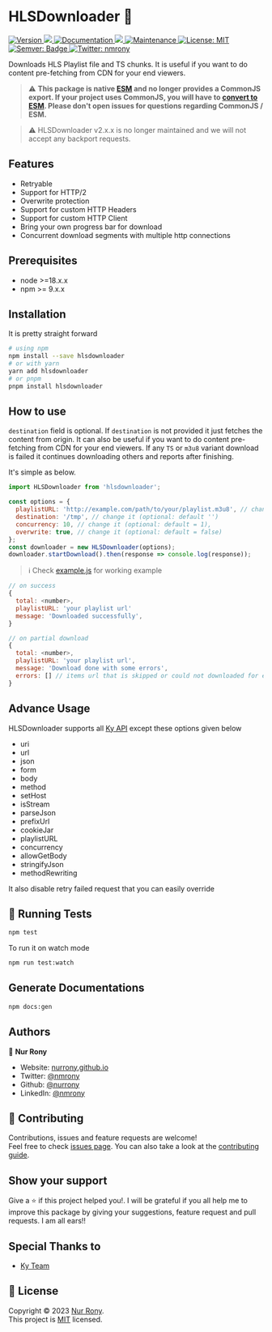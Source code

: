 <h1 align="left">HLSDownloader 👋</h1>
<p>
  <a href="https://www.npmjs.com/package/hlsdownloader" target="_blank">
    <img alt="Version" src="https://img.shields.io/npm/v/hlsdownloader.svg">
  </a>
  <a href="https://www.npmjs.com/package/hlsdownloader" target="_blank">
    <img src="https://img.shields.io/badge/node-%3E%3D18-blue.svg" />
  </a>
  <a href="https://nurrony.github.io/hlsdownloader" target="_blank">
    <img alt="Documentation" src="https://img.shields.io/badge/documentation-yes-brightgreen.svg" />
  </a>
  <a href="https://codecov.io/gh/nurrony/hlsdownloader" > 
    <img src="https://codecov.io/gh/nurrony/hlsdownloader/graph/badge.svg?token=er50RqLH6T"/> 
  </a>
  <a href="https://github.com/nurrony/hlsdownloader/graphs/commit-activity" target="_blank">
    <img alt="Maintenance" src="https://img.shields.io/badge/Maintained%3F-yes-green.svg" />
  </a>
  <a href="https://github.com/nurrony/hlsdownloader/blob/master/LICENSE" target="_blank">
    <img alt="License: MIT" src="https://img.shields.io/github/license/nurrony/hlsdownloader" />
  </a>
  <a href="https://img.shields.io/badge/%20%20%F0%9F%93%A6%F0%9F%9A%80-semantic--release-e10079" target="_blank">
    <img alt="Semver: Badge" src="https://img.shields.io/badge/%20%20%F0%9F%93%A6%F0%9F%9A%80-semantic--release-e10079" />
  </a>
  <a href="https://twitter.com/nmrony" target="_blank">
    <img alt="Twitter: nmrony" src="https://img.shields.io/twitter/follow/nmrony.svg?style=social" />
  </a>

</p>

Downloads HLS Playlist file and TS chunks. It is useful if you want to do content pre-fetching from CDN for your end viewers.

> ⚠️
> <strong>This package is native [ESM](https://developer.mozilla.org/en-US/docs/Web/JavaScript/Guide/Modules) and no longer provides a CommonJS export. If your project uses CommonJS, you will have to [convert to ESM](https://gist.github.com/sindresorhus/a39789f98801d908bbc7ff3ecc99d99c). Please don't open issues for questions regarding CommonJS / ESM.</strong>

> ⚠️ HLSDownloader v2.x.x is no longer maintained and we will not accept any backport requests.

## Features

- Retryable
- Support for HTTP/2
- Overwrite protection
- Support for custom HTTP Headers
- Support for custom HTTP Client
- Bring your own progress bar for download
- Concurrent download segments with multiple http connections

## Prerequisites

- node >=18.x.x
- npm >= 9.x.x

## Installation

It is pretty straight forward

```sh
# using npm
npm install --save hlsdownloader
# or with yarn
yarn add hlsdownloader
# or pnpm
pnpm install hlsdownloader
```

## How to use

`destination` field is optional. If `destination` is not provided it just fetches the content from origin.
It can also be useful if you want to do content pre-fetching from CDN for your end viewers. If any `TS` or `m3u8`
variant download is failed it continues downloading others and reports after finishing.

It's simple as below.

```js
import HLSDownloader from 'hlsdownloader';

const options = {
  playlistURL: 'http://example.com/path/to/your/playlist.m3u8', // change it
  destination: '/tmp', // change it (optional: default '')
  concurrency: 10, // change it (optional: default = 1),
  overwrite: true, // change it (optional: default = false)
};
const downloader = new HLSDownloader(options);
downloader.startDownload().then(response => console.log(response));
```

> ℹ️ Check [example.js](example.js) for working example

```js
// on success
{
  total: <number>,
  playlistURL: 'your playlist url'
  message: 'Downloaded successfully',
}

// on partial download
{
  total: <number>,
  playlistURL: 'your playlist url',
  message: 'Download done with some errors',
  errors: [] // items url that is skipped or could not downloaded for error
}
```

## Advance Usage

HLSDownloader supports all [Ky API](https://github.com/sindresorhus/ky?tab=readme-ov-file#api) except these options given below

- uri
- url
- json
- form
- body
- method
- setHost
- isStream
- parseJson
- prefixUrl
- cookieJar
- playlistURL
- concurrency
- allowGetBody
- stringifyJson
- methodRewriting

It also disable retry failed request that you can easily override

## 🧪 Running Tests

```sh
npm test
```

To run it on watch mode

```sh
npm run test:watch
```

## Generate Documentations

```sh
npm docs:gen
```

## Authors

👤 **Nur Rony**

- Website: [nurrony.github.io](https://nurrony.github.io)
- Twitter: [@nmrony](https://twitter.com/nmrony)
- Github: [@nurrony](https://github.com/nurrony)
- LinkedIn: [@nmrony](https://linkedin.com/in/nmrony)

## 🤝 Contributing

Contributions, issues and feature requests are welcome!<br />Feel free to check [issues page](https://github.com/nurrony/hlsdownloader/issues). You can also take a look at the [contributing guide](https://github.com/nurrony/hlsdownloader/blob/master/CONTRIBUTING.md).

## Show your support

Give a ⭐️ if this project helped you!. I will be grateful if you all help me to improve this package by giving your suggestions, feature request and pull requests. I am all ears!!

## Special Thanks to

- [Ky Team](https://www.npmjs.com/package/ky)

## 📝 License

Copyright © 2023 [Nur Rony](https://github.com/nurrony).<br />
This project is [MIT](https://github.com/nurrony/hlsdownloader/blob/master/LICENSE) licensed.
